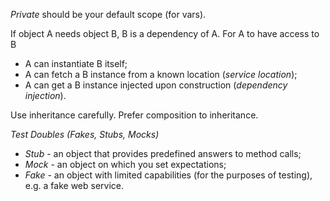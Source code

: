 *Private* should be your default scope (for vars).

If object A needs object B, B is a dependency of A.
For A to have access to B
- A can instantiate B itself;
- A can fetch a B instance from a known location (*service location*);
- A can get a B instance injected upon construction (*dependency injection*).

Use inheritance carefully. Prefer composition to inheritance.

*Test Doubles (Fakes, Stubs, Mocks)*
- *Stub* - an object that provides predefined answers to method calls;
- *Mock* - an object on which you set expectations;
- *Fake* - an object with limited capabilities (for the purposes of testing), e.g. a fake web service.
